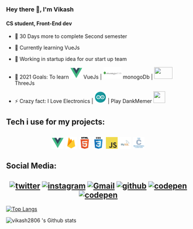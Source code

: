 ### Hey there 👋, I'm Vikash
#### CS student, Front-End dev

- 🔭 30 Days more to complete Second semester

- 🌱 Currently learning VueJs 

- 🎀 Working in startup idea for our start up team 

- 🥅 2021 Goals: To learn  <img height="32" width="32" src="https://raw.githubusercontent.com/github/explore/80688e429a7d4ef2fca1e82350fe8e3517d3494d/topics/vue/vue.png" /> VueJs | 
 <img height="32" width="50" src="https://raw.githubusercontent.com/github/explore/80688e429a7d4ef2fca1e82350fe8e3517d3494d/topics/mongodb/mongodb.png" /> monogoDb | <img height="32" width="50" src="https://user-images.githubusercontent.com/5307958/38454395-eba34a8a-3a90-11e8-9c95-680a7aea037f.png" />  ThreeJs
- ⚡ Crazy fact: I Love Electronics |  <img height="32" width="32" src="https://raw.githubusercontent.com/github/explore/80688e429a7d4ef2fca1e82350fe8e3517d3494d/topics/arduino/arduino.png" /> |  Play DankMemer <img height="32" width="32" src="https://dankmemer.lol/40326fed0d1bc75a2688535e70dd31be.png" />

## Tech i use for my projects:

<h2 align="center">

<img height="32" width="32" src="https://raw.githubusercontent.com/github/explore/80688e429a7d4ef2fca1e82350fe8e3517d3494d/topics/vue/vue.png" />
<img height="32" width="32" src="https://raw.githubusercontent.com/github/explore/80688e429a7d4ef2fca1e82350fe8e3517d3494d/topics/firebase/firebase.png" />
<img height="32" width="32" src="https://raw.githubusercontent.com/github/explore/80688e429a7d4ef2fca1e82350fe8e3517d3494d/topics/html/html.png" />
<img height="32" width="32" src="https://raw.githubusercontent.com/github/explore/80688e429a7d4ef2fca1e82350fe8e3517d3494d/topics/css/css.png" />
<img height="32" width="32" src="https://raw.githubusercontent.com/github/explore/80688e429a7d4ef2fca1e82350fe8e3517d3494d/topics/javascript/javascript.png" />
<img height="32" width="32" src="https://raw.githubusercontent.com/github/explore/80688e429a7d4ef2fca1e82350fe8e3517d3494d/topics/mysql/mysql.png" />
<img height="32" width="32" src="https://raw.githubusercontent.com/github/explore/80688e429a7d4ef2fca1e82350fe8e3517d3494d/topics/c/c.png" />
</h2>


## Social Media:

 <h2 align="center">
<!--Twitter-->
   <a href="https://www.linkedin.com/in/Vikash-pr/" alt="Twitter"><img src='https://cdn.jsdelivr.net/npm/simple-icons@3.0.1/icons/twitter.svg' alt='twitter' height='40'></a>
<!--Instagram-->
   <a href=https://www.instagram.com/viki_sam_/" alt="Linkedin"><img src='https://cdn.jsdelivr.net/npm/simple-icons@3.0.1/icons/instagram.svg' alt='instagram' height='40'"></a>
<!--Gmail-->
   <a href="mailto:vikashrajendran2806@gmail.com" alt="Contact me"><img src='https://cdn.jsdelivr.net/npm/simple-icons@3.0.1/icons/gmail.svg' alt='Gmail' height='40'></a>
 <!--Github-->
   <a href="https://github.com/vikash2806" alt="Github"><img src='https://cdn.jsdelivr.net/npm/simple-icons@3.0.1/icons/github.svg' alt='github' height='40'></a>
  <!--Codepen-->
   <a href="https://codepen.io/vikash2806" alt="CodePen"><img src='https://cdn.jsdelivr.net/npm/simple-icons@3.0.1/icons/codepen.svg' alt='codepen' height='40'></a>
   <!--linkedin-->
   <a href="https://www.linkedin.com/in/vikash-pr-086b21193/" alt="Linkedin"><img src='https://cdn.jsdelivr.net/npm/simple-icons@3.0.1/icons/linkedin.svg' alt='codepen' height='40'></a>
 </h2>



[![Top Langs](https://github-readme-stats.vercel.app/api/top-langs/?username=vikash2806)](https://github.com/anuraghazra/github-readme-stats)



  <img align="left" alt="vikash2806 's Github stats" src="https://github-readme-stats.vercel.app/api?username=vikash2806&show_icons=true&count_private=true" />





